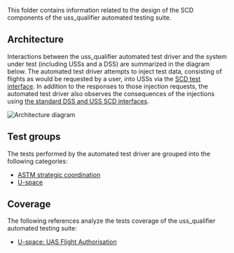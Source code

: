 This folder contains information related to the design of the SCD components of
the uss_qualifier automated testing suite.

## Architecture

Interactions between the uss_qualifier automated test driver and the system
under test (including USSs and a DSS) are summarized in the diagram below.  The
automated test driver attempts to inject test data, consisting of flights as
would be requested by a user, into USSs via the
[SCD test interface](../scd.yaml).  In addition to the responses to those
injection requests, the automated test driver also observes the consequences of
the injections using
[the standard DSS and USS SCD interfaces](../../../astm-utm/Protocol).

![Architecture diagram](strategic_coordination_architecture.png)

## Test groups

The tests performed by the automated test driver are grouped into the following
categories:

* [ASTM strategic coordination](astm-strategic-coordination)
* [U-space](u-space)

## Coverage

The following references analyze the tests coverage of the uss_qualifier automated testing suite:

* [U-space: UAS Flight Authorisation](https://docs.google.com/spreadsheets/d/1IJkNS21Ps-2411LGhXBqWF7inQnPVeEA23dWjXpCR-M/edit?usp=sharing)
